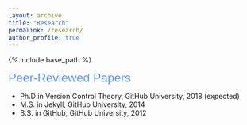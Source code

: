```yaml
---
layout: archive
title: "Research"
permalink: /research/
author_profile: true
---
```


{% include base_path %}

<span style="font-family: Aptos, sans-serif; font-size: 24px; color: #6495ED;">Peer-Reviewed Papers</span>
* Ph.D in Version Control Theory, GitHub University, 2018 (expected)
* M.S. in Jekyll, GitHub University, 2014
* B.S. in GitHub, GitHub University, 2012
